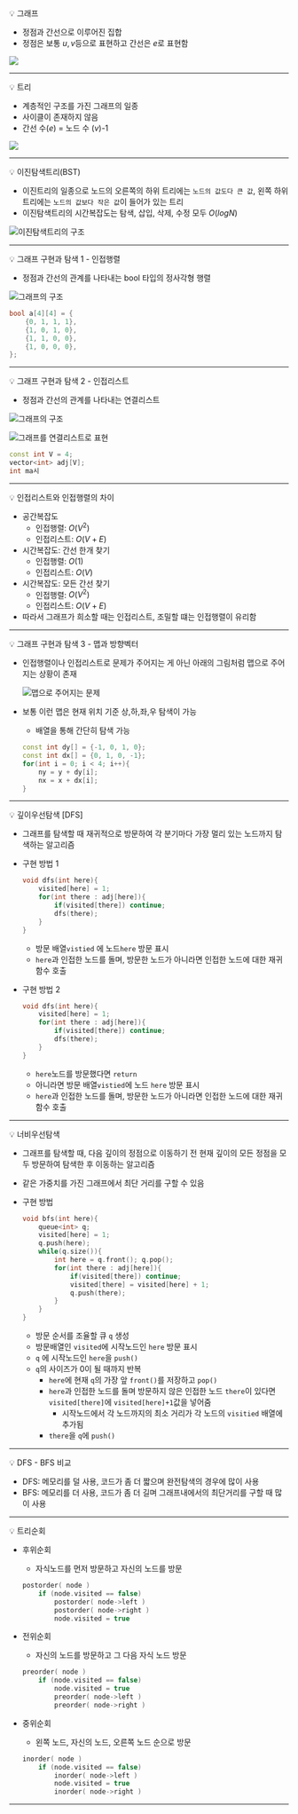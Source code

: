 <aside>
💡 그래프

</aside>

- 정점과 간선으로 이루어진 집합
- 정점은 보통 $u, v$등으로 표현하고 간선은 $e$로 표현함

![](https://s3.us-west-2.amazonaws.com/secure.notion-static.com/78509e5a-66a1-4871-8b35-981af95f3b0a/Untitled.png?X-Amz-Algorithm=AWS4-HMAC-SHA256&X-Amz-Content-Sha256=UNSIGNED-PAYLOAD&X-Amz-Credential=AKIAT73L2G45EIPT3X45%2F20230310%2Fus-west-2%2Fs3%2Faws4_request&X-Amz-Date=20230310T142305Z&X-Amz-Expires=86400&X-Amz-Signature=04607532851b89aac29e731a51dcb2323ed7d04ba6ba5af51c0ff89073b18ccd&X-Amz-SignedHeaders=host&response-content-disposition=filename%3D%22Untitled.png%22&x-id=GetObject)

---

<aside>
💡 트리

</aside>

- 계층적인 구조를 가진 그래프의 일종
- 사이클이 존재하지 않음
- 간선 수($e$) = 노드 수 ($v$)-1

![](https://s3.us-west-2.amazonaws.com/secure.notion-static.com/62c65847-04d0-4d64-992a-b21cb65b1f9c/Untitled.png?X-Amz-Algorithm=AWS4-HMAC-SHA256&X-Amz-Content-Sha256=UNSIGNED-PAYLOAD&X-Amz-Credential=AKIAT73L2G45EIPT3X45%2F20230310%2Fus-west-2%2Fs3%2Faws4_request&X-Amz-Date=20230310T142344Z&X-Amz-Expires=86400&X-Amz-Signature=6453a0a9c51e7ec54a6b7a4c5ae17ab959e05f439eefbe34b1e90cd4949d7b90&X-Amz-SignedHeaders=host&response-content-disposition=filename%3D%22Untitled.png%22&x-id=GetObject)

---

<aside>
💡 이진탐색트리(BST)

</aside>

- 이진트리의 일종으로 노드의 오른쪽의 하위 트리에는 `노드의 값도다 큰 값`, 왼쪽 하위트리에는 `노드의 값보다 작은 값`이 들어가 있는 트리
- 이진탐색트리의 시간복잡도는 탐색, 삽입, 삭제, 수정 모두 $O(logN)$

![이진탐색트리의 구조](https://s3.us-west-2.amazonaws.com/secure.notion-static.com/f96a7f3c-7849-451a-87c2-08e86606f985/Untitled.png?X-Amz-Algorithm=AWS4-HMAC-SHA256&X-Amz-Content-Sha256=UNSIGNED-PAYLOAD&X-Amz-Credential=AKIAT73L2G45EIPT3X45%2F20230310%2Fus-west-2%2Fs3%2Faws4_request&X-Amz-Date=20230310T142452Z&X-Amz-Expires=86400&X-Amz-Signature=58718f538683996f7c1514bf8ad027a01a98e6873beb15f9782b62b39c3d7911&X-Amz-SignedHeaders=host&response-content-disposition=filename%3D%22Untitled.png%22&x-id=GetObject)

---

<aside>
💡 그래프 구현과 탐색 1 - 인접행렬

</aside>

- 정점과 간선의 관계를 나타내는 bool 타입의 정사각형 행렬

![그래프의 구조](https://s3.us-west-2.amazonaws.com/secure.notion-static.com/220a1596-1dbe-4b88-87f9-c53e1575130b/Untitled.png?X-Amz-Algorithm=AWS4-HMAC-SHA256&X-Amz-Content-Sha256=UNSIGNED-PAYLOAD&X-Amz-Credential=AKIAT73L2G45EIPT3X45%2F20230310%2Fus-west-2%2Fs3%2Faws4_request&X-Amz-Date=20230310T142517Z&X-Amz-Expires=86400&X-Amz-Signature=eef5e0608653ebf35b0ee0f2e97867e7e16c09a0e6c7ba9316fb7a560e8da497&X-Amz-SignedHeaders=host&response-content-disposition=filename%3D%22Untitled.png%22&x-id=GetObject)

```cpp
bool a[4][4] = {
    {0, 1, 1, 1},
    {1, 0, 1, 0},
    {1, 1, 0, 0},
    {1, 0, 0, 0},
};

```

---

<aside>
💡 그래프 구현과 탐색 2 - 인접리스트

</aside>

- 정점과 간선의 관계를 나타내는 연결리스트

![그래프의 구조](https://s3.us-west-2.amazonaws.com/secure.notion-static.com/220a1596-1dbe-4b88-87f9-c53e1575130b/Untitled.png?X-Amz-Algorithm=AWS4-HMAC-SHA256&X-Amz-Content-Sha256=UNSIGNED-PAYLOAD&X-Amz-Credential=AKIAT73L2G45EIPT3X45%2F20230310%2Fus-west-2%2Fs3%2Faws4_request&X-Amz-Date=20230310T142517Z&X-Amz-Expires=86400&X-Amz-Signature=eef5e0608653ebf35b0ee0f2e97867e7e16c09a0e6c7ba9316fb7a560e8da497&X-Amz-SignedHeaders=host&response-content-disposition=filename%3D%22Untitled.png%22&x-id=GetObject)

![그래프를 연결리스트로 표현](https://s3.us-west-2.amazonaws.com/secure.notion-static.com/3aebd5ff-8f46-402b-b63b-eb374b3dd6f4/Untitled.png?X-Amz-Algorithm=AWS4-HMAC-SHA256&X-Amz-Content-Sha256=UNSIGNED-PAYLOAD&X-Amz-Credential=AKIAT73L2G45EIPT3X45%2F20230310%2Fus-west-2%2Fs3%2Faws4_request&X-Amz-Date=20230310T142550Z&X-Amz-Expires=86400&X-Amz-Signature=e240320dbf4bfc0d425af9c457d5538a7eab8c86ad1a14c8ef46a514656a4e5a&X-Amz-SignedHeaders=host&response-content-disposition=filename%3D%22Untitled.png%22&x-id=GetObject)

```cpp
const int V = 4;
vector<int> adj[V];
int ma시
```

---

<aside>
💡 인접리스트와 인접행렬의 차이

</aside>

- 공간복잡도
    - 인접행렬: $O(V^2)$
    - 인접리스트: $O(V+E)$
- 시간복잡도: 간선 한개 찾기
    - 인접행렬: $O(1)$
    - 인접리스트: $O(V)$
- 시간복잡도: 모든 간선 찾기
    - 인접행렬: $O(V^2)$
    - 인접리스트: $O(V+E)$
- 따라서 그래프가 희소할 때는 인접리스트, 조밀할 떄는 인접행렬이 유리함

---

<aside>
💡 그래프 구현과 탐색 3 - 맵과 방향벡터

</aside>

- 인접행렬이나 인접리스트로 문제가 주어지는 게 아닌 아래의 그림처럼 맵으로 주어지는 상황이 존재
    
    ![맵으로 주어지는 문제](https://s3.us-west-2.amazonaws.com/secure.notion-static.com/8f92c582-dbf9-496f-b8d2-2f3df33e02a7/Untitled.png?X-Amz-Algorithm=AWS4-HMAC-SHA256&X-Amz-Content-Sha256=UNSIGNED-PAYLOAD&X-Amz-Credential=AKIAT73L2G45EIPT3X45%2F20230310%2Fus-west-2%2Fs3%2Faws4_request&X-Amz-Date=20230310T142619Z&X-Amz-Expires=86400&X-Amz-Signature=0358e2cb9d53efea0be8eaf80b6ed92da073cb6e699fb11cb593f5ec05dde7ed&X-Amz-SignedHeaders=host&response-content-disposition=filename%3D%22Untitled.png%22&x-id=GetObject)
    
- 보통 이런 맵은 현재 위치 기준 상,하,좌,우 탐색이 가능
    - 배열을 통해 간단히 탐색 가능
    
    ```cpp
    const int dy[] = {-1, 0, 1, 0};
    const int dx[] = {0, 1, 0, -1};
    for(int i = 0; i < 4; i++){
        ny = y + dy[i];
        nx = x + dx[i];
    }
    ```
    

---

<aside>
💡 깊이우선탐색 [DFS]

</aside>

- 그래프를 탐색할 때 재귀적으로 방문하여 각 분기마다 가장 멀리 있는 노드까지 탐색하는 알고리즘
- 구현 방법 1
    
    ```cpp
    void dfs(int here){
        visited[here] = 1; 
        for(int there : adj[here]){
            if(visited[there]) continue;
            dfs(there);
        }
    }
    ```
    
    - 방문 배열`vistied` 에 노드`here` 방문 표시
    - `here`과 인접한 노드를 돌며, 방문한 노드가 아니라면 인접한 노드에 대한 재귀함수 호출
- 구현 방법 2
    
    ```cpp
    void dfs(int here){
        visited[here] = 1; 
        for(int there : adj[here]){
            if(visited[there]) continue;
            dfs(there);
        }
    }
    ```
    
    - `here`노드를 방문했다면 `return`
    - 아니라면 방문 배열`vistied`에 노드 `here` 방문 표시
    - `here`과 인접한 노드를 돌며, 방문한 노드가 아니라면 인접한 노드에 대한 재귀함수 호출
    

---

<aside>
💡 너비우선탐색

</aside>

- 그래프를 탐색할 때, 다음 깊이의 정점으로 이동하기 전 현재 깊이의 모든 정점을 모두 방문하여 탐색한 후 이동하는 알고리즘
- 같은 가중치를 가진 그래프에서 최단 거리를 구할 수 있음
- 구현 방법
    
    ```cpp
    void bfs(int here){
        queue<int> q; 
        visited[here] = 1; 
        q.push(here);
        while(q.size()){
            int here = q.front(); q.pop();
            for(int there : adj[here]){
                if(visited[there]) continue;
                visited[there] = visited[here] + 1;
                q.push(there);
            }
        }
    }
    ```
    
    - 방문 순서를 조율할 큐 `q` 생성
    - 방문배열인 `visited`에 시작노드인 `here` 방문 표시
    - `q` 에 시작노드인 `here`을 `push()`
    - `q`의 사이즈가 0이 될 때까지 반복
        - `here`에 현재 `q`의 가장 앞 `front()`를 저장하고 `pop()`
        - `here`과 인접한 노드를 돌며 방문하지 않은 인접한 노드 `there`이 있다면 `visited[there]`에 `visited[here]+1`값을 넣어줌
            - 시작노드에서 각 노드까지의 최소 거리가 각 노드의 `visitied` 배열에 추가됨
        - `there`을 `q`에 `push()`

---

<aside>
💡 DFS - BFS 비교

</aside>

- DFS: 메모리를 덜 사용, 코드가 좀 더 짧으며 완전탐색의 경우에 많이 사용
- BFS: 메모리를 더 사용, 코드가 좀 더 길며 그래프내에서의 최단거리를 구할 때 많이 사용

---

<aside>
💡 트리순회

</aside>

- 후위순회
    - 자식노드를 먼저 방문하고 자신의 노드를 방문
    
    ```cpp
    postorder( node )
        if (node.visited == false) 
            postorder( node->left ) 
            postorder( node->right )
            node.visited = true
    ```
    
- 전위순회
    - 자신의 노드를 방문하고 그 다음 자식 노드 방문
    
    ```cpp
    preorder( node )
        if (node.visited == false)
            node.visited = true
            preorder( node->left )
            preorder( node->right )
    ```
    
- 중위순회
    - 왼쪽 노드, 자신의 노드, 오른쪽 노드 순으로 방문
    
    ```cpp
    inorder( node )
        if (node.visited == false) 
            inorder( node->left )
            node.visited = true
            inorder( node->right )
    ```
    

---